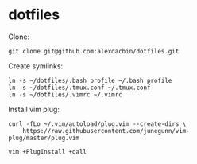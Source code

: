 # dotfiles

Clone:

```
git clone git@github.com:alexdachin/dotfiles.git
```

Create symlinks:

```
ln -s ~/dotfiles/.bash_profile ~/.bash_profile
ln -s ~/dotfiles/.tmux.conf ~/.tmux.conf
ln -s ~/dotfiles/.vimrc ~/.vimrc
```

Install vim plug:

```
curl -fLo ~/.vim/autoload/plug.vim --create-dirs \
    https://raw.githubusercontent.com/junegunn/vim-plug/master/plug.vim
```

```
vim +PlugInstall +qall
```
